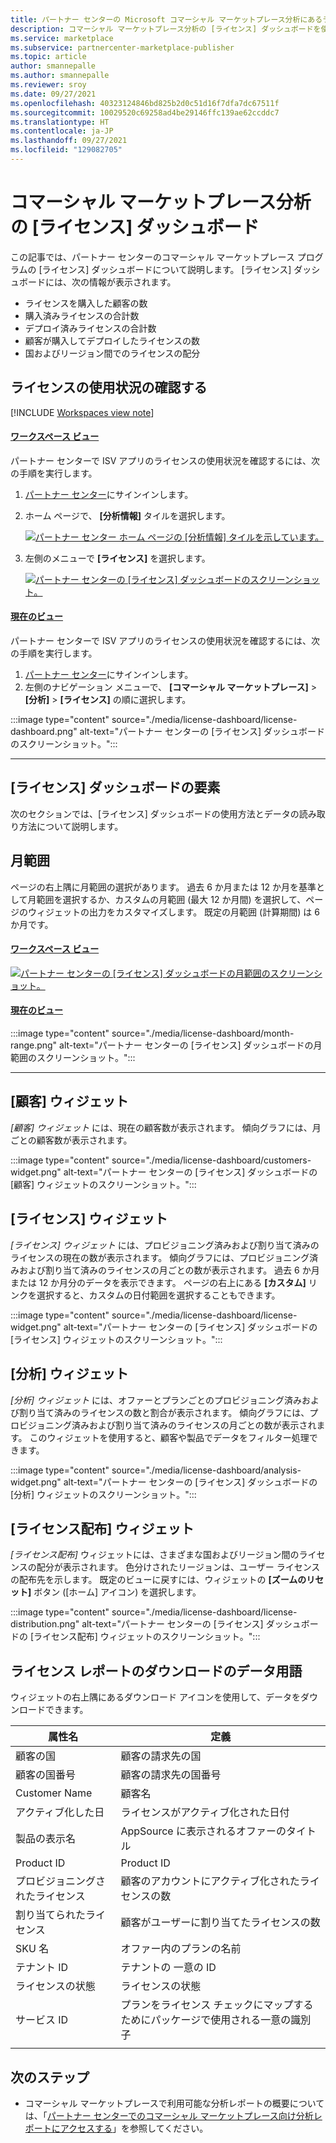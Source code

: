 ```yaml
---
title: パートナー センターの Microsoft コマーシャル マーケットプレース分析にあるライセンス ダッシュボード - Azure Marketplace
description: コマーシャル マーケットプレース分析の [ライセンス] ダッシュボードを使用して、ライセンスに関する情報にアクセスする方法について説明します。
ms.service: marketplace
ms.subservice: partnercenter-marketplace-publisher
ms.topic: article
author: smannepalle
ms.author: smannepalle
ms.reviewer: sroy
ms.date: 09/27/2021
ms.openlocfilehash: 40323124846bd825b2d0c51d16f7dfa7dc67511f
ms.sourcegitcommit: 10029520c69258ad4be29146ffc139ae62ccddc7
ms.translationtype: HT
ms.contentlocale: ja-JP
ms.lasthandoff: 09/27/2021
ms.locfileid: "129082705"
---
```

# <a name="license-dashboard-in-commercial-marketplace-analytics"></a>コマーシャル マーケットプレース分析の [ライセンス] ダッシュボード

この記事では、パートナー センターのコマーシャル マーケットプレース プログラムの [ライセンス] ダッシュボードについて説明します。 [ライセンス] ダッシュボードには、次の情報が表示されます。

- ライセンスを購入した顧客の数
- 購入済みライセンスの合計数
- デプロイ済みライセンスの合計数
- 顧客が購入してデプロイしたライセンスの数
- 国およびリージョン間でのライセンスの配分

## <a name="check-license-usage"></a>ライセンスの使用状況の確認する

[!INCLUDE [Workspaces view note](./includes/preview-interface.md)]

#### <a name="workspaces-view"></a>[ワークスペース ビュー](#tab/workspaces-view)

パートナー センターで ISV アプリのライセンスの使用状況を確認するには、次の手順を実行します。

1. [パートナー センター](https://partner.microsoft.com/dashboard/home)にサインインします。
1. ホーム ページで、 **[分析情報]** タイルを選択します。

    [ ![パートナー センター ホーム ページの [分析情報] タイルを示しています。](./media/workspaces/partner-center-insights-tile.png) ](./media/workspaces/partner-center-insights-tile.png#lightbox)

1. 左側のメニューで **[ライセンス]** を選択します。

    [ ![パートナー センターの [ライセンス] ダッシュボードのスクリーンショット。](./media/license-dashboard/license-dashboard-workspaces.png) ](./media/license-dashboard/license-dashboard-workspaces.png#lightbox)

#### <a name="current-view"></a>[現在のビュー](#tab/current-view)

パートナー センターで ISV アプリのライセンスの使用状況を確認するには、次の手順を実行します。

1. [パートナー センター](https://go.microsoft.com/fwlink/?linkid=2165507)にサインインします。
1. 左側のナビゲーション メニューで、 **[コマーシャル マーケットプレース]**  >  **[分析]**  >  **[ライセンス]** の順に選択します。

:::image type="content" source="./media/license-dashboard/license-dashboard.png" alt-text="パートナー センターの [ライセンス] ダッシュボードのスクリーンショット。":::

---

## <a name="elements-of-the-license-dashboard"></a>[ライセンス] ダッシュボードの要素

次のセクションでは、[ライセンス] ダッシュボードの使用方法とデータの読み取り方法について説明します。

## <a name="month-range"></a>月範囲

ページの右上隅に月範囲の選択があります。 過去 6 か月または 12 か月を基準として月範囲を選択するか、カスタムの月範囲 (最大 12 か月間) を選択して、ページのウィジェットの出力をカスタマイズします。 既定の月範囲 (計算期間) は 6 か月です。

#### <a name="workspaces-view"></a>[ワークスペース ビュー](#tab/workspaces-view) 

[ ![パートナー センターの [ライセンス] ダッシュボードの月範囲のスクリーンショット。](./media/license-dashboard/license-workspace-filters.png) ](./media/license-dashboard/license-workspace-filters.png#lightbox)

#### <a name="current-view"></a>[現在のビュー](#tab/current-view) 

:::image type="content" source="./media/license-dashboard/month-range.png" alt-text="パートナー センターの [ライセンス] ダッシュボードの月範囲のスクリーンショット。":::

---

## <a name="customers-widget"></a>[顧客] ウィジェット

_[顧客] ウィジェット_ には、現在の顧客数が表示されます。 傾向グラフには、月ごとの顧客数が表示されます。

:::image type="content" source="./media/license-dashboard/customers-widget.png" alt-text="パートナー センターの [ライセンス] ダッシュボードの [顧客] ウィジェットのスクリーンショット。":::

## <a name="license-widget"></a>[ライセンス] ウィジェット

_[ライセンス] ウィジェット_ には、プロビジョニング済みおよび割り当て済みのライセンスの現在の数が表示されます。 傾向グラフには、プロビジョニング済みおよび割り当て済みのライセンスの月ごとの数が表示されます。 過去 6 か月または 12 か月分のデータを表示できます。 ページの右上にある **[カスタム]** リンクを選択すると、カスタムの日付範囲を選択することもできます。

:::image type="content" source="./media/license-dashboard/license-widget.png" alt-text="パートナー センターの [ライセンス] ダッシュボードの [ライセンス] ウィジェットのスクリーンショット。":::

## <a name="analysis-widget"></a>[分析] ウィジェット

_[分析] ウィジェット_ には、オファーとプランごとのプロビジョニング済みおよび割り当て済みのライセンスの数と割合が表示されます。 傾向グラフには、プロビジョニング済みおよび割り当て済みのライセンスの月ごとの数が表示されます。 このウィジェットを使用すると、顧客や製品でデータをフィルター処理できます。

:::image type="content" source="./media/license-dashboard/analysis-widget.png" alt-text="パートナー センターの [ライセンス] ダッシュボードの [分析] ウィジェットのスクリーンショット。":::

## <a name="license-distribution-widget"></a>[ライセンス配布] ウィジェット

_[ライセンス配布]_ ウィジェットには、さまざまな国およびリージョン間のライセンスの配分が表示されます。 色分けされたリージョンは、ユーザー ライセンスの配布先を示します。 既定のビューに戻すには、ウィジェットの **[ズームのリセット]** ボタン ([ホーム] アイコン) を選択します。

:::image type="content" source="./media/license-dashboard/license-distribution.png" alt-text="パートナー センターの [ライセンス] ダッシュボードの [ライセンス配布] ウィジェットのスクリーンショット。":::

## <a name="data-terms-in-license-report-downloads"></a>ライセンス レポートのダウンロードのデータ用語

ウィジェットの右上隅にあるダウンロード アイコンを使用して、データをダウンロードできます。

| 属性名 | 定義 |
| ------------ | ------------- |
| 顧客の国 | 顧客の請求先の国 |
| 顧客の国番号 | 顧客の請求先の国番号 |
| Customer Name | 顧客名 |
| アクティブ化した日 | ライセンスがアクティブ化された日付 |
| 製品の表示名 | AppSource に表示されるオファーのタイトル |
| Product ID | Product ID |
| プロビジョニングされたライセンス | 顧客のアカウントにアクティブ化されたライセンスの数 |
| 割り当てられたライセンス | 顧客がユーザーに割り当てたライセンスの数 |
| SKU 名 | オファー内のプランの名前 |
| テナント ID | テナントの 一意の ID |
| ライセンスの状態 | ライセンスの状態 |
| サービス ID | プランをライセンス チェックにマップするためにパッケージで使用される一意の識別子 |
|||

## <a name="next-steps"></a>次のステップ

- コマーシャル マーケットプレースで利用可能な分析レポートの概要については、「[パートナー センターでのコマーシャル マーケットプレース向け分析レポートにアクセスする](analytics.md)」を参照してください。
